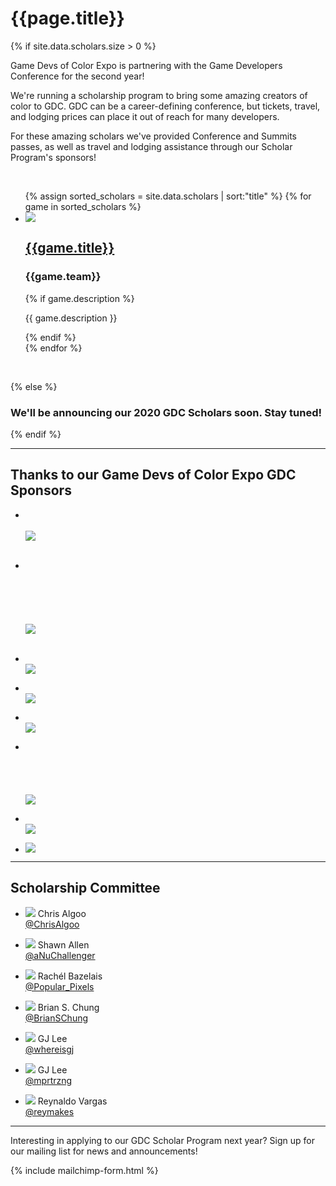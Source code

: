 # {{page.title}}

{% if site.data.scholars.size > 0 %}

<p>
Game Devs of Color Expo is partnering with the Game Developers Conference for the second year! 
</p>
<p>
We're running a scholarship program to bring some amazing creators of color to GDC. GDC can be a career-defining conference, but tickets, travel, and lodging prices can place it out of reach for many developers. 
</p>
<p>
For these amazing scholars we've provided Conference and Summits passes, as well as travel and lodging assistance through our Scholar Program's sponsors!
</p>

<br/>

  <ul class="list-unstyled">
    {% assign sorted_scholars = site.data.scholars | sort:"title" %}
    {% for game in sorted_scholars %}
    <li class="list-data col-container">
      <div class="col-3">
        <a href="{{game.link}}" target="_blank">
          <img src="/assets/images/scholars/2020/{{game.image}}" class="list-data-photo">
        </a>
      </div>
      <div class="col-3-2">
        <a href="{{game.link}}" target="_blank">
          <h2 class="list-data-title">{{game.title}}</h2>
        </a>
        <h3 class="list-data-title">{{game.team}}</h3>
        {% if game.description %}
        <p class="list-data-description text-smaller">{{ game.description }}</p>
        {% endif %}
      </div>
    </li>
    {% endfor %}
  </ul>
  <br>

{% else %}

### We'll be announcing our 2020 GDC Scholars soon. Stay tuned!

{% endif %}

----

## Thanks to our Game Devs of Color Expo GDC Sponsors

<ul class="col-container sponsors-container">


<li class="col-3">
<p>
<br/>
<br/>
<a href="http://www.redhookgames.com/" target="_blank">
<img src="/assets/images/scholars/2020/redhook_logo.png">
<br/>
<br/>
</a>
</p>
</li>

<li class="col-3-2">
<p>
<br/>
<br/>
<br/>
<br/>
<br/>
<br/>
<a href="https://subsetgames.com/" target="_blank">
<img src="/assets/images/scholars/2019/SubsetGames_logo.png">
<br/>
<br/>
</a>
</p>
</li>

</ul>

<ul class="col-container sponsors-container">

<li class="col-3">
<p>
<br/>
<a href="https://maximumcrash.com/" target="_blank">
<img src="/assets/images/scholars/2020/mxmcrash_logo.png">
</a>
</p>
</li>

<li class="col-3">
<p>
<br/>
<a href="https://fullbrig.ht/" target="_blank">
<img src="/assets/images/scholars/2020/fullbright_logo.png">
</a>
</p>
</li>

<li class="col-3">
<p>
<br/>
<a href="http://www.capybaragames.com" target="_blank">
<img src="/assets/images/scholars/2019/CapybaraGames_logo.png">
</a>
</p>
</li>

<li class="col-3">
<p>
<br/>
<br/>
<br/>
<br/>
<br/>
<a href="https://www.supergiantgames.com/" target="_blank">
<img src="/assets/images/scholars/2020/supergiant_logo.png">
</a>
</p>
</li>

<li class="col-3">
<p>
<br/>
<a href="https://www.vlambeer.com/" target="_blank">
<img src="/assets/images/scholars/2020/vlamber_logo.png">
</a>
</p>
</li>

<li class="col-3">
<p>
<a href="http://dreamfeel.org/" target="_blank">
<img src="/assets/images/scholars/2019/dreamfeel_logo.png">
</a>
</p>
</li>
</ul>


----

## Scholarship Committee

<ul class="col-container sponsors-container">
<li class="col-3">
<p>
<img src="/assets/images/scholars/2019/ChrisAlgoo.jpg">
Chris Algoo<br/>
<a href="https://twitter.com/chrisalgoo?lang=en" target="_blank">@ChrisAlgoo</a>
</p>
</li>

<li class="col-3">
<p>
<img src="/assets/images/scholars/2019/ShawnAllen.jpg">
Shawn Allen<br/>
<a href="https://twitter.com/aNuChallenger" target="_blank">@aNuChallenger</a>
</p>
</li>

<li class="col-3">
<p>
<img src="/assets/images/scholars/2019/RachelBazelais.JPG">
Rachél Bazelais<br/>
<a href="https://twitter.com/Popular_Pixels" target="_blank">@Popular_Pixels</a>
</p>
</li>
</ul>

<ul class="col-container sponsors-container">
<li class="col-3">
<p>
<img src="/assets/images/scholars/2019/BrianSChung.jpg">
Brian S. Chung<br/>
<a href="https://twitter.com/BrianSChung" target="_blank">@BrianSChung</a>
</p>
</li>

<li class="col-3">
<p>
<img src="/assets/images/scholars/2019/GJLee.jpg">
GJ Lee<br/>
<a href="https://twitter.com/whereisgj" target="_blank">@whereisgj</a>
</p>
</li>

<li class="col-3">
<p>
<img src="/assets/images/scholars/2019/Emperatriz_Ung.png">
GJ Lee<br/>
<a href="https://twitter.com/mprtrzng" target="_blank">@mprtrzng</a>
</p>
</li>

<li class="col-3">
<p>
<img src="/assets/images/scholars/2019/ReynaldoVargas.JPG">
Reynaldo Vargas<br/>
<a href="https://twitter.com/reymakes" target="_blank">@reymakes</a>
</p>
</li>
</ul>

----

Interesting in applying to our GDC Scholar Program next year? Sign up for our mailing list for news and announcements!

{% include mailchimp-form.html %}